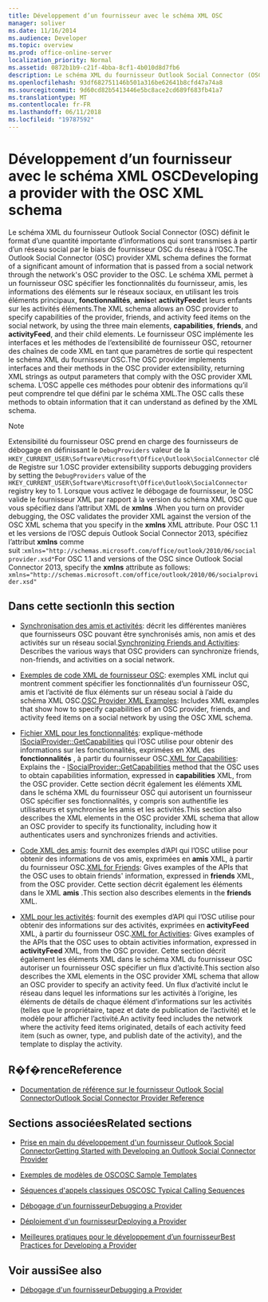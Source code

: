 ```yaml
---
title: Développement d’un fournisseur avec le schéma XML OSC
manager: soliver
ms.date: 11/16/2014
ms.audience: Developer
ms.topic: overview
ms.prod: office-online-server
localization_priority: Normal
ms.assetid: 0872b1b9-c21f-4bba-8cf1-4b010d8d7fb6
description: Le schéma XML du fournisseur Outlook Social Connector (OSC) définit le format d’une quantité importante d’informations qui sont transmises à partir d’un réseau social par le biais de fournisseur OSC du réseau à l’OSC.
ms.openlocfilehash: 93df682751146b501a316be62641b8cfd47a74a8
ms.sourcegitcommit: 9d60cd82b5413446e5bc8ace2cd689f683fb41a7
ms.translationtype: MT
ms.contentlocale: fr-FR
ms.lasthandoff: 06/11/2018
ms.locfileid: "19787592"
---
```

# <a name="developing-a-provider-with-the-osc-xml-schema"></a><span data-ttu-id="79cce-103">Développement d’un fournisseur avec le schéma XML OSC</span><span class="sxs-lookup"><span data-stu-id="79cce-103">Developing a provider with the OSC XML schema</span></span>

<span data-ttu-id="79cce-104">Le schéma XML du fournisseur Outlook Social Connector (OSC) définit le format d’une quantité importante d’informations qui sont transmises à partir d’un réseau social par le biais de fournisseur OSC du réseau à l’OSC.</span><span class="sxs-lookup"><span data-stu-id="79cce-104">The Outlook Social Connector (OSC) provider XML schema defines the format of a significant amount of information that is passed from a social network through the network's OSC provider to the OSC.</span></span> <span data-ttu-id="79cce-105">Le schéma XML permet à un fournisseur OSC spécifier les fonctionnalités du fournisseur, amis, les informations des éléments sur le réseaux sociaux, en utilisant les trois éléments principaux, **fonctionnalités**, **amis**et **activityFeed**et leurs enfants sur les activités éléments.</span><span class="sxs-lookup"><span data-stu-id="79cce-105">The XML schema allows an OSC provider to specify capabilities of the provider, friends, and activity feed items on the social network, by using the three main elements, **capabilities**, **friends**, and **activityFeed**, and their child elements.</span></span> <span data-ttu-id="79cce-106">Le fournisseur OSC implémente les interfaces et les méthodes de l’extensibilité de fournisseur OSC, retourner des chaînes de code XML en tant que paramètres de sortie qui respectent le schéma XML du fournisseur OSC.</span><span class="sxs-lookup"><span data-stu-id="79cce-106">The OSC provider implements interfaces and their methods in the OSC provider extensibility, returning XML strings as output parameters that comply with the OSC provider XML schema.</span></span> <span data-ttu-id="79cce-107">L’OSC appelle ces méthodes pour obtenir des informations qu’il peut comprendre tel que défini par le schéma XML.</span><span class="sxs-lookup"><span data-stu-id="79cce-107">The OSC calls these methods to obtain information that it can understand as defined by the XML schema.</span></span>
  
> [!NOTE]
> <span data-ttu-id="79cce-108">Extensibilité du fournisseur OSC prend en charge des fournisseurs de débogage en définissant le `DebugProviders` valeur de la `HKEY_CURRENT_USER\Software\Microsoft\Office\Outlook\SocialConnector` clé de Registre sur 1.</span><span class="sxs-lookup"><span data-stu-id="79cce-108">OSC provider extensibility supports debugging providers by setting the `DebugProviders` value of the  `HKEY_CURRENT_USER\Software\Microsoft\Office\Outlook\SocialConnector` registry key to 1.</span></span> <span data-ttu-id="79cce-109">Lorsque vous activez le débogage de fournisseur, le OSC valide le fournisseur XML par rapport à la version du schéma XML OSC que vous spécifiez dans l’attribut XML de **xmlns** .</span><span class="sxs-lookup"><span data-stu-id="79cce-109">When you turn on provider debugging, the OSC validates the provider XML against the version of the OSC XML schema that you specify in the **xmlns** XML attribute.</span></span> <span data-ttu-id="79cce-110">Pour OSC 1.1 et les versions de l’OSC depuis Outlook Social Connector 2013, spécifiez l’attribut **xmlns** comme suit :`xmlns="http://schemas.microsoft.com/office/outlook/2010/06/socialprovider.xsd"`</span><span class="sxs-lookup"><span data-stu-id="79cce-110">For OSC 1.1 and versions of the OSC since Outlook Social Connector 2013, specify the **xmlns** attribute as follows: `xmlns="http://schemas.microsoft.com/office/outlook/2010/06/socialprovider.xsd"`</span></span>
  
## <a name="in-this-section"></a><span data-ttu-id="79cce-111">Dans cette section</span><span class="sxs-lookup"><span data-stu-id="79cce-111">In this section</span></span>

- <span data-ttu-id="79cce-112">[Synchronisation des amis et activités](synchronizing-friends-and-activities.md): décrit les différentes manières que fournisseurs OSC pouvant être synchronisés amis, non amis et des activités sur un réseau social.</span><span class="sxs-lookup"><span data-stu-id="79cce-112">[Synchronizing Friends and Activities](synchronizing-friends-and-activities.md): Describes the various ways that OSC providers can synchronize friends, non-friends, and activities on a social network.</span></span> 
    
- <span data-ttu-id="79cce-113">[Exemples de code XML de fournisseur OSC](osc-provider-xml-examples.md): exemples XML inclut qui montrent comment spécifier les fonctionnalités d’un fournisseur OSC, amis et l’activité de flux éléments sur un réseau social à l’aide du schéma XML OSC.</span><span class="sxs-lookup"><span data-stu-id="79cce-113">[OSC Provider XML Examples](osc-provider-xml-examples.md): Includes XML examples that show how to specify capabilities of an OSC provider, friends, and activity feed items on a social network by using the OSC XML schema.</span></span>
    
- <span data-ttu-id="79cce-114">[Fichier XML pour les fonctionnalités](xml-for-capabilities.md): explique-méthode [ISocialProvider::GetCapabilities](isocialprovider-getcapabilities.md) qui l’OSC utilise pour obtenir des informations sur les fonctionnalités, exprimées en XML des **fonctionnalités** , à partir du fournisseur OSC.</span><span class="sxs-lookup"><span data-stu-id="79cce-114">[XML for Capabilities](xml-for-capabilities.md): Explains the - [ISocialProvider::GetCapabilities](isocialprovider-getcapabilities.md) method that the OSC uses to obtain capabilities information, expressed in **capabilities** XML, from the OSC provider.</span></span> <span data-ttu-id="79cce-115">Cette section décrit également les éléments XML dans le schéma XML du fournisseur OSC qui autorisent un fournisseur OSC spécifier ses fonctionnalités, y compris son authentifie les utilisateurs et synchronise les amis et les activités.</span><span class="sxs-lookup"><span data-stu-id="79cce-115">This section also describes the XML elements in the OSC provider XML schema that allow an OSC provider to specify its functionality, including how it authenticates users and synchronizes friends and activities.</span></span> 
    
- <span data-ttu-id="79cce-116">[Code XML des amis](xml-for-friends.md): fournit des exemples d’API qui l’OSC utilise pour obtenir des informations de vos amis, exprimées en **amis** XML, à partir du fournisseur OSC.</span><span class="sxs-lookup"><span data-stu-id="79cce-116">[XML for Friends](xml-for-friends.md): Gives examples of the APIs that the OSC uses to obtain friends' information, expressed in **friends** XML, from the OSC provider.</span></span> <span data-ttu-id="79cce-117">Cette section décrit également les éléments dans le XML **amis** .</span><span class="sxs-lookup"><span data-stu-id="79cce-117">This section also describes elements in the **friends** XML.</span></span> 
    
- <span data-ttu-id="79cce-118">[XML pour les activités](xml-for-activities.md): fournit des exemples d’API qui l’OSC utilise pour obtenir des informations sur des activités, exprimées en **activityFeed** XML, à partir du fournisseur OSC.</span><span class="sxs-lookup"><span data-stu-id="79cce-118">[XML for Activities](xml-for-activities.md): Gives examples of the APIs that the OSC uses to obtain activities information, expressed in **activityFeed** XML, from the OSC provider.</span></span> <span data-ttu-id="79cce-119">Cette section décrit également les éléments XML dans le schéma XML du fournisseur OSC autoriser un fournisseur OSC spécifier un flux d’activité.</span><span class="sxs-lookup"><span data-stu-id="79cce-119">This section also describes the XML elements in the OSC provider XML schema that allow an OSC provider to specify an activity feed.</span></span> <span data-ttu-id="79cce-120">Un flux d’activité inclut le réseau dans lequel les informations sur les activités à l’origine, les éléments de détails de chaque élément d’informations sur les activités (telles que le propriétaire, tapez et date de publication de l’activité) et le modèle pour afficher l’activité.</span><span class="sxs-lookup"><span data-stu-id="79cce-120">An activity feed includes the network where the activity feed items originated, details of each activity feed item (such as owner, type, and publish date of the activity), and the template to display the activity.</span></span> 
    
## <a name="reference"></a><span data-ttu-id="79cce-121">R�f�rence</span><span class="sxs-lookup"><span data-stu-id="79cce-121">Reference</span></span>

- [<span data-ttu-id="79cce-122">Documentation de référence sur le fournisseur Outlook Social Connector</span><span class="sxs-lookup"><span data-stu-id="79cce-122">Outlook Social Connector Provider Reference</span></span>](outlook-social-connector-provider-reference-0.md)
  
## <a name="related-sections"></a><span data-ttu-id="79cce-123">Sections associées</span><span class="sxs-lookup"><span data-stu-id="79cce-123">Related sections</span></span>

- [<span data-ttu-id="79cce-124">Prise en main du développement d'un fournisseur Outlook Social Connector</span><span class="sxs-lookup"><span data-stu-id="79cce-124">Getting Started with Developing an Outlook Social Connector Provider</span></span>](getting-started-with-developing-an-outlook-social-connector-provider.md)
  
- [<span data-ttu-id="79cce-125">Exemples de modèles de OSC</span><span class="sxs-lookup"><span data-stu-id="79cce-125">OSC Sample Templates</span></span>](osc-sample-templates.md)
  
- [<span data-ttu-id="79cce-126">Séquences d'appels classiques OSC</span><span class="sxs-lookup"><span data-stu-id="79cce-126">OSC Typical Calling Sequences</span></span>](osc-typical-calling-sequences.md)
  
- [<span data-ttu-id="79cce-127">Débogage d'un fournisseur</span><span class="sxs-lookup"><span data-stu-id="79cce-127">Debugging a Provider</span></span>](debugging-a-provider.md)
  
- [<span data-ttu-id="79cce-128">Déploiement d'un fournisseur</span><span class="sxs-lookup"><span data-stu-id="79cce-128">Deploying a Provider</span></span>](deploying-a-provider.md)
  
- [<span data-ttu-id="79cce-129">Meilleures pratiques pour le développement d’un fournisseur</span><span class="sxs-lookup"><span data-stu-id="79cce-129">Best Practices for Developing a Provider</span></span>](best-practices-for-developing-a-provider.md)
  
## <a name="see-also"></a><span data-ttu-id="79cce-130">Voir aussi</span><span class="sxs-lookup"><span data-stu-id="79cce-130">See also</span></span>

- [<span data-ttu-id="79cce-131">Débogage d'un fournisseur</span><span class="sxs-lookup"><span data-stu-id="79cce-131">Debugging a Provider</span></span>](debugging-a-provider.md)

